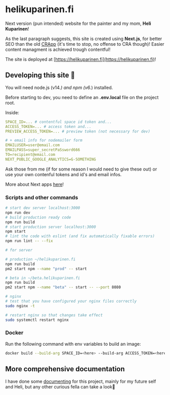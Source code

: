 # helikuparinen.fi

Next version (pun intended) website for the painter and my mom, **Heli Kuparinen**!

As the last paragraph suggests, this site is created using **Next.js**, for better SEO than the old [CRApp](https://github.com/funnicus/helikuparinenhomepage) (it's time to stop, no offense to CRA though)! Easier content managment is achieved trough contentful!

The site is deployed at [https://helikuparinen.fi](https://helikuparinen.fi)!

## Developing this site 🚀

You will need node.js (v14.*) and npm (v6.*) installed.

Before starting to dev, you need to define an **.env.local** file on the project root.

Inside:
```yml
SPACE_ID=... # contentful space id token and...
ACCESS_TOKEN=... # access token and...
PREVIEW_ACCESS_TOKEN=... # preview token (not necessary for dev)

# + email info for nodemailer form
EMAILUSER=user@email.com
EMAILPASS=super_secretPaSsword666
TO=recipient@email.com
NEXT_PUBLIC_GOOGLE_ANALYTICS=G-SOMETHING
```

Ask those from me (if for some reason I would need to give these out) or use your own contenful tokens and id's and email infos.

More about Next apps [here](./NEXT.md)!

### Scripts and other commands

```bash
# start dev server localhost:3000
npm run dev
# build production ready code
npm run build
# start production server localhost:3000
npm start
# lint the code with eslint (and fix automatically fixable errors)
npm run lint -- --fix

# for server

# production ~/helikuparinen.fi
npm run build
pm2 start npm --name "prod" -- start

# beta in ~/beta.helikuparinen.fi
npm run build
pm2 start npm --name "beta" -- start -- --port 8080

# nginx
# test that you have configured your nginx files correctly
sudo nginx -t

# restart nginx so that changes take effect
sudo systemctl restart nginx
```

### Docker

Run the following command with env variables to build an image:

```sh
docker build --build-arg SPACE_ID=<here> --build-arg ACCESS_TOKEN=<here> --build-arg PREVIEW_ACCESS_TOKEN=<here> --build-arg EMAILUSER=<here> --build-arg EMAILPASS=<here> --build-arg TO=<here> -t helikuparinen.fi .
```

## More comprehensive documentation

I have done some [documenting](./docs/TOC.md) for this project, mainly for my future self and Heli, but any other curious fella can take a look🙂
